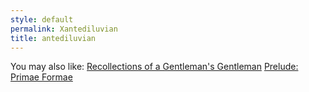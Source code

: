 ```yaml
---
style: default
permalink: Xantediluvian
title: antediluvian
---
```

You may also like:
[Recollections of a Gentleman's Gentleman](http://scp-wiki.net/recollections-of-a-gentleman-s-gentleman)
[Prelude: Primae Formae](http://scp-wiki.net/primae-formae)